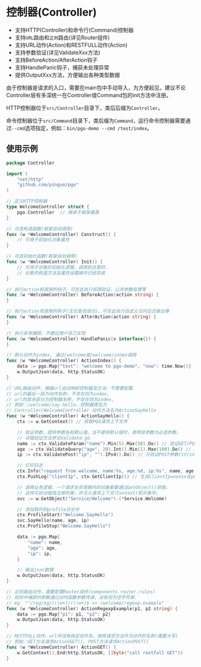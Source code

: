 # 控制器(Controller)

- 支持HTTP(Controller)和命令行(Command)控制器
- 支持`URL`路由和`正则`路由(详见Router组件)
- 支持URL动作(Action)和RESTFULL动作(Action)
- 支持参数验证(详见ValidateXxx方法)
- 支持BeforeAction/AfterAction钩子
- 支持HandlePanic钩子，捕获未处理异常
- 提供OutputXxx方法，方便输出各种类型数据

由于控制器是请求的入口，需要在main包中手动导入，为方便起见，建议不论Controller层有多深统一在Controller或Command包的init方法中注册。

HTTP控制器位于`src/Controller`目录下，类后后缀为`Controller`。

命令控制器位于`src/Command`目录下，类后缀为`Command`，运行命令控制器需要通过`--cmd`选项指定，例如：`bin/pgo-demo --cmd /test/index`。

## 使用示例

```go
package Controller

import (
    "net/http"
    "github.com/pinguo/pgo"
)

// 定义HTTP控制器
type WelcomeController struct {
    pgo.Controller	// 继承于框架基类
}

// 可选构造函数(框架自动调用)
func (w *WelcomeController) Construct() {
    // 可用于初始化对象属性
}

// 可选初始化函数(框架自动调用)
func (w *WelcomeController) Init() {
    // 可用于对象的初始化逻辑，调用到这里时，
    // 对象的构造方法及属性设置操作已经完成
}

// 执行action前调用的钩子，可在此执行权限验证，公共参数处理等
func (w *WelcomeController) BeforeAction(action string) {
}

// 执行action完调用的钩子(无论是否成功)，可在此执行自定义访问日志输出等
func (w *WelcomeController) AfterAction(action string) {
}

// 执行异常捕获，不建议用户自己实现
func (w *WelcomeController) HandlePanic(v interface{}) {
}

// 默认动作为index, 通过/welcome或/welcome/index调用
func (w *WelcomeController) ActionIndex() {
    data := pgo.Map{"text": "welcome to pgo-demo", "now": time.Now()}
    w.OutputJson(data, http.StatusOK)
}

// URL路由动作，根据url自动映射控制器及方法，不需要配置.
// url的最后一段为动作名称，不存在则为index,
// url的其余部分为控制器名称，不存在则为index,
// 例如：/welcome/say-hello，控制器类名为
// Controller/WelcomeController 动作方法名为ActionSayHello
func (w *WelcomeController) ActionSayHello() {
    ctx := w.GetContext() // 获取PGO请求上下文件

    // 验证参数，提供参数名和默认值，当不提供默认值时，表明该参数为必选参数。
    // 详细验证方法参见Validate.go
    name := ctx.ValidateParam("name").Min(5).Max(50).Do() // 验证GET/POST参数(string)，为空或验证失败时panic
    age := ctx.ValidateQuery("age", 20).Int().Min(1).Max(100).Do() // 只验证GET参数(int)，为空或失败时返回20
    ip := ctx.ValidatePost("ip", "").IPv4().Do() // 只验证POST参数(string), 为空或失败时返回空字符串

    // 打印日志
    ctx.Info("request from welcome, name:%s, age:%d, ip:%s", name, age, ip)
    ctx.PushLog("clientIp", ctx.GetClientIp()) // 生成clientIp=xxxxx在pushlog中

    // 调用业务逻辑，一个请求生命周期内的对象都要通过GetObject()获取，
    // 这样可自动查找注册的类，并注入请求上下文(Context)到对象中。
    svc := w.GetObject("Service/Welcome").(*Service.Welcome)

    // 添加耗时到profile日志中
    ctx.ProfileStart("Welcome.SayHello")
    svc.SayHello(name, age, ip)
    ctx.ProfileStop("Welcome.SayHello")

    data := pgo.Map{
        "name": name,
        "age": age,
        "ip": ip,
    }

    // 输出json数据
    w.OutputJson(data, http.StatusOK)
}

// 正则路由动作，需要配置Router组件(components.router.rules)
// 规则中捕获的参数通过动作函数参数传递，没有则为空字符串.
// eg. "^/reg/eg/(\\w+)/(\\w+)$ => /welcome/regexp-example"
func (w *WelcomeController) ActionRegexpExample(p1, p2 string) {
    data := pgo.Map{"p1": p1, "p2": p2}
    w.OutputJson(data, http.StatusOK)
}

// RESTFULL动作，url中没有指定动作名，使用请求方法作为动作的名称(需要大写)
// 例如：GET方法请求ActionGET(), POST方法请求ActionPOST()
func (w *WelcomeController) ActionGET() {
    w.GetContext().End(http.StatusOK, []byte("call restfull GET"))
}
```